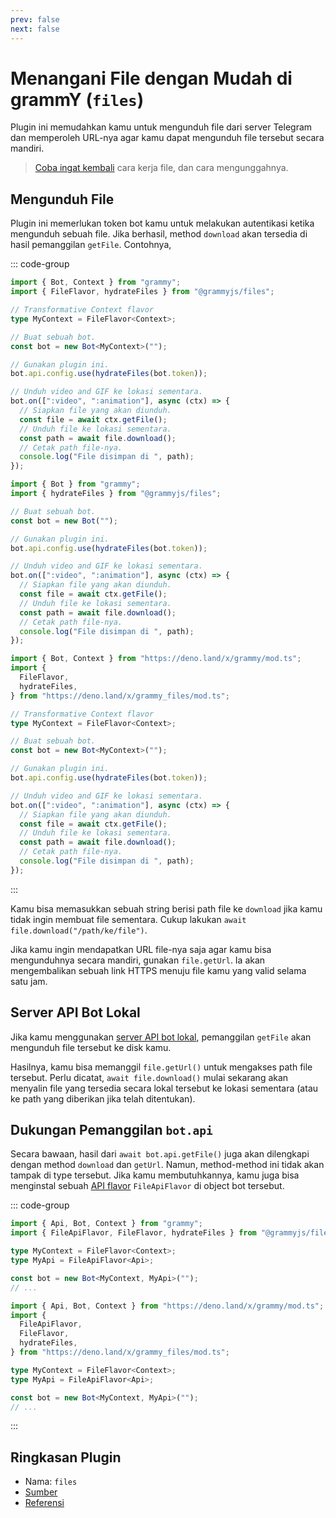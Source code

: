 ```yaml
---
prev: false
next: false
---
```


# Menangani File dengan Mudah di grammY (`files`)

Plugin ini memudahkan kamu untuk mengunduh file dari server Telegram dan
memperoleh URL-nya agar kamu dapat mengunduh file tersebut secara mandiri.

> [Coba ingat kembali](../guide/files) cara kerja file, dan cara mengunggahnya.

## Mengunduh File

Plugin ini memerlukan token bot kamu untuk melakukan autentikasi ketika
mengunduh sebuah file. Jika berhasil, method `download` akan tersedia di hasil
pemanggilan `getFile`. Contohnya,

::: code-group

```ts [TypeScript]
import { Bot, Context } from "grammy";
import { FileFlavor, hydrateFiles } from "@grammyjs/files";

// Transformative Context flavor
type MyContext = FileFlavor<Context>;

// Buat sebuah bot.
const bot = new Bot<MyContext>("");

// Gunakan plugin ini.
bot.api.config.use(hydrateFiles(bot.token));

// Unduh video and GIF ke lokasi sementara.
bot.on([":video", ":animation"], async (ctx) => {
  // Siapkan file yang akan diunduh.
  const file = await ctx.getFile();
  // Unduh file ke lokasi sementara.
  const path = await file.download();
  // Cetak path file-nya.
  console.log("File disimpan di ", path);
});
```

```js [JavaScript]
import { Bot } from "grammy";
import { hydrateFiles } from "@grammyjs/files";

// Buat sebuah bot.
const bot = new Bot("");

// Gunakan plugin ini.
bot.api.config.use(hydrateFiles(bot.token));

// Unduh video and GIF ke lokasi sementara.
bot.on([":video", ":animation"], async (ctx) => {
  // Siapkan file yang akan diunduh.
  const file = await ctx.getFile();
  // Unduh file ke lokasi sementara.
  const path = await file.download();
  // Cetak path file-nya.
  console.log("File disimpan di ", path);
});
```

```ts [Deno]
import { Bot, Context } from "https://deno.land/x/grammy/mod.ts";
import {
  FileFlavor,
  hydrateFiles,
} from "https://deno.land/x/grammy_files/mod.ts";

// Transformative Context flavor
type MyContext = FileFlavor<Context>;

// Buat sebuah bot.
const bot = new Bot<MyContext>("");

// Gunakan plugin ini.
bot.api.config.use(hydrateFiles(bot.token));

// Unduh video and GIF ke lokasi sementara.
bot.on([":video", ":animation"], async (ctx) => {
  // Siapkan file yang akan diunduh.
  const file = await ctx.getFile();
  // Unduh file ke lokasi sementara.
  const path = await file.download();
  // Cetak path file-nya.
  console.log("File disimpan di ", path);
});
```

:::

Kamu bisa memasukkan sebuah string berisi path file ke `download` jika kamu
tidak ingin membuat file sementara. Cukup lakukan
`await file.download("/path/ke/file")`.

Jika kamu ingin mendapatkan URL file-nya saja agar kamu bisa mengunduhnya secara
mandiri, gunakan `file.getUrl`. Ia akan mengembalikan sebuah link HTTPS menuju
file kamu yang valid selama satu jam.

## Server API Bot Lokal

Jika kamu menggunakan
[server API bot lokal](https://core.telegram.org/bots/api#using-a-local-bot-api-server),
pemanggilan `getFile` akan mengunduh file tersebut ke disk kamu.

Hasilnya, kamu bisa memanggil `file.getUrl()` untuk mengakses path file
tersebut. Perlu dicatat, `await file.download()` mulai sekarang akan menyalin
file yang tersedia secara lokal tersebut ke lokasi sementara (atau ke path yang
diberikan jika telah ditentukan).

## Dukungan Pemanggilan `bot.api`

Secara bawaan, hasil dari `await bot.api.getFile()` juga akan dilengkapi dengan
method `download` dan `getUrl`. Namun, method-method ini tidak akan tampak di
type tersebut. Jika kamu membutuhkannya, kamu juga bisa menginstal sebuah
[API flavor](../advanced/transformers#menggunakan-api-flavor) `FileApiFlavor` di
object bot tersebut.

::: code-group

```ts [Node.js]
import { Api, Bot, Context } from "grammy";
import { FileApiFlavor, FileFlavor, hydrateFiles } from "@grammyjs/files";

type MyContext = FileFlavor<Context>;
type MyApi = FileApiFlavor<Api>;

const bot = new Bot<MyContext, MyApi>("");
// ...
```

```ts [Deno]
import { Api, Bot, Context } from "https://deno.land/x/grammy/mod.ts";
import {
  FileApiFlavor,
  FileFlavor,
  hydrateFiles,
} from "https://deno.land/x/grammy_files/mod.ts";

type MyContext = FileFlavor<Context>;
type MyApi = FileApiFlavor<Api>;

const bot = new Bot<MyContext, MyApi>("");
// ...
```

:::

## Ringkasan Plugin

- Nama: `files`
- [Sumber](https://github.com/grammyjs/files)
- [Referensi](/ref/files/)
